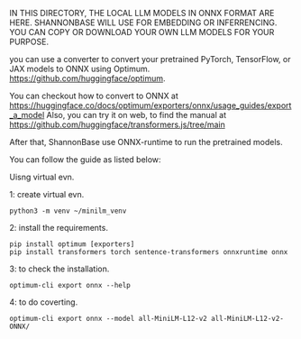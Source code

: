 IN THIS DIRECTORY, THE LOCAL LLM MODELS IN ONNX FORMAT ARE HERE. SHANNONBASE WILL USE FOR EMBEDDING OR INFERRENCING.
YOU CAN COPY OR DOWNLOAD YOUR OWN LLM MODELS FOR YOUR PURPOSE.

you can use a converter to convert your pretrained PyTorch, TensorFlow, or JAX models to ONNX using Optimum.
https://github.com/huggingface/optimum.

You can checkout how to convert to ONNX at https://huggingface.co/docs/optimum/exporters/onnx/usage_guides/export_a_model
Also, you can try it on web, to find the manual at https://github.com/huggingface/transformers.js/tree/main

After that, ShannonBase use ONNX-runtime to run the pretrained models.

You can follow the guide as listed below:


Uisng virtual evn.

1: create virtual evn.
```
python3 -m venv ~/minilm_venv
```

2: install the requirements.
```
pip install optimum [exporters]
pip install transformers torch sentence-transformers onnxruntime onnx
```

3: to check the installation.
```
optimum-cli export onnx --help
```

4: to do coverting.
```
optimum-cli export onnx --model all-MiniLM-L12-v2 all-MiniLM-L12-v2-ONNX/

```

